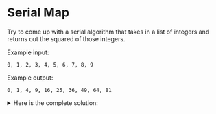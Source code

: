 # Serial Map

Try to come up with a serial algorithm that takes in a list of integers and returns out the squared of those integers.

Example input:
```
0, 1, 2, 3, 4, 5, 6, 7, 8, 9
```

Example output:
```
0, 1, 4, 9, 16, 25, 36, 49, 64, 81
```

<details>
<summary>Here is the complete solution:</summary>

```rust
const SIZE: usize = 10;

fn main() {
    // Initialize the array
    let mut array = vec![0; SIZE];

    for i in 0..array.len() {
        array[i] = i as i32;
    }

    // Map operation
    for i in 0..array.len() {
        array[i] = array[i] * array[i];
    }

    // Verify the output
    for element in array {
        println!("{:?}", element);
    }
}
```
</details>
